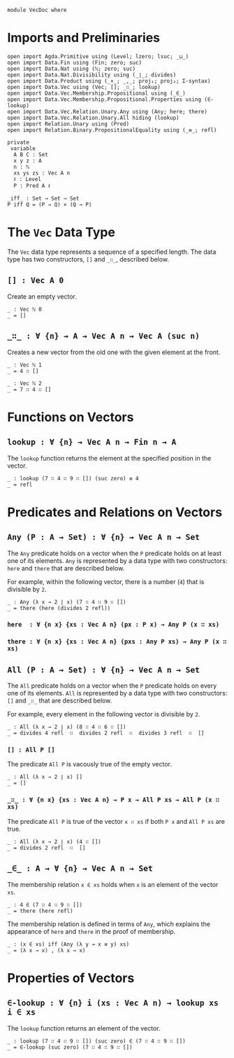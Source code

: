 ```
module VecDoc where
```

# Imports and Preliminaries

```
open import Agda.Primitive using (Level; lzero; lsuc; _⊔_)
open import Data.Fin using (Fin; zero; suc)
open import Data.Nat using (ℕ; zero; suc)
open import Data.Nat.Divisibility using (_∣_; divides)
open import Data.Product using (_×_; _,_; proj₁; proj₂; Σ-syntax)
open import Data.Vec using (Vec; []; _∷_; lookup)
open import Data.Vec.Membership.Propositional using (_∈_)
open import Data.Vec.Membership.Propositional.Properties using (∈-lookup)
open import Data.Vec.Relation.Unary.Any using (Any; here; there)
open import Data.Vec.Relation.Unary.All hiding (lookup)
open import Relation.Unary using (Pred)
open import Relation.Binary.PropositionalEquality using (_≡_; refl)

private
 variable
  A B C : Set
  x y z : A
  n : ℕ
  xs ys zs : Vec A n
  ℓ : Level
  P : Pred A ℓ

_iff_ : Set → Set → Set
P iff Q = (P → Q) × (Q → P)
```


# The `Vec` Data Type <a name="Vec"></a>

The `Vec` data type represents a sequence of a specified length.
The data type has two constructors, `[]` and `_∷_`,
described below. 

## `[] : Vec A 0` <a name="nil"></a>


Create an empty vector.

```
_ : Vec ℕ 0
_ = []
```


## `_∷_ : ∀ {n} → A → Vec A n → Vec A (suc n)` <a name="cons"></a>

Creates a new vector from the old one with the given element at the front.

```
_ : Vec ℕ 1
_ = 4 ∷ []

_ : Vec ℕ 2
_ = 7 ∷ 4 ∷ []
```


# Functions on Vectors


## `lookup : ∀ {n} → Vec A n → Fin n → A`

The `lookup` function returns the element at the specified position in
the vector.

```
_ : lookup (7 ∷ 4 ∷ 9 ∷ []) (suc zero) ≡ 4
_ = refl
```


# Predicates and Relations on Vectors


## `Any (P : A → Set) : ∀ {n} → Vec A n → Set`

The `Any` predicate holds on a vector when the `P` predicate holds on
at least one of its elements. `Any` is represented by a data type with
two constructors: `here` and `there` that are described below.


For example, within the following vector, there is a number (`4`) that
is divisible by `2`.

```
_ : Any (λ x → 2 ∣ x) (7 ∷ 4 ∷ 9 ∷ [])
_ = there (here (divides 2 refl))
```

### `here  : ∀ {n x} {xs : Vec A n} (px : P x) → Any P (x ∷ xs)`



### `there : ∀ {n x} {xs : Vec A n} (pxs : Any P xs) → Any P (x ∷ xs)`



## `All (P : A → Set) : ∀ {n} → Vec A n → Set`

The `All` predicate holds on a vector when the `P` predicate holds on
every one of its elements. `All` is represented by a data type with
two constructors: `[]` and `_∷_` that are described below.

For example, every element in the following vector is divisible by `2`.

```
_ : All (λ x → 2 ∣ x) (8 ∷ 4 ∷ 6 ∷ [])
_ = divides 4 refl  ∷  divides 2 refl  ∷  divides 3 refl  ∷  []
```

### `[] : All P []`

The predicate `All P` is vacously true of the empty vector.

```
_ : All (λ x → 2 ∣ x) []
_ = []
```

### `_∷_ : ∀ {n x} {xs : Vec A n} → P x → All P xs → All P (x ∷ xs)`

The predicate `All P` is true of the vector `x ∷ xs` if
both `P x` and `All P xs` are true.

```
_ : All (λ x → 2 ∣ x) (4 ∷ [])
_ = divides 2 refl  ∷  []
```

## `_∈_ : A → ∀ {n} → Vec A n → Set`

The membership relation `x ∈ xs` holds when `x` is an element of the
vector `xs`.

```
_ : 4 ∈ (7 ∷ 4 ∷ 9 ∷ [])
_ = there (here refl)
```

The membership relation is defined in terms of `Any`, which explains
the appearance of `here` and `there` in the proof of membership.

```
_ : (x ∈ xs) iff (Any (λ y → x ≡ y) xs)
_ = (λ x → x) , (λ x → x)
```


# Properties of Vectors

## `∈-lookup : ∀ {n} i (xs : Vec A n) → lookup xs i ∈ xs`

The `lookup` function returns an element of the vector.

```
_ : lookup (7 ∷ 4 ∷ 9 ∷ []) (suc zero) ∈ (7 ∷ 4 ∷ 9 ∷ [])
_ = ∈-lookup (suc zero) (7 ∷ 4 ∷ 9 ∷ [])
```

